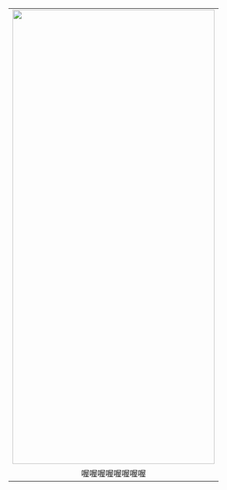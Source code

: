 <meta charset="UTF-8">
<center>
<div id="head">
<table width="1000"border="0"cellpadding="0"cellscacing="0">
<tr>
<td ><center><img src="https://truth.bahamut.com.tw/s01/201810/7f1d116a8c756890874b19f66db351a6.JPG"width="400"height="900"></center></td>
</tr>

<tr>
<td><center>喔喔喔喔喔喔喔喔</center></td>
</tr>
</table>
</center>
